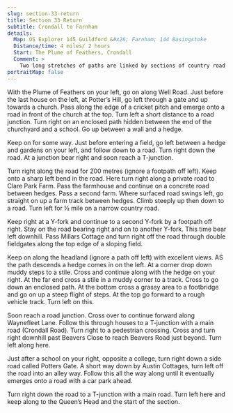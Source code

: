 ```yaml
---
slug: section-33-return
title: Section 33 Return
subtitle: Crondall to Farnham
details:
  Map: OS Explorer 145 Guildford &#x26; Farnham; 144 Basingstoke
  Distance/time: 4 miles/ 2 hours
  Start: The Plume of Feathers, Crondall
  Comment: >
    Two long stretches of paths are linked by sections of country road walking. There are several stiles and patches of mud after wet weather. Some excellent views.
portraitMap: false
---
```

With the Plume of Feathers on your left, go on along Well Road. Just before the last house on the left, at Potter’s Hill, go left through a gate and up towards a church. Pass along the edge of a cricket pitch and emerge onto a road in front of the church at the top. Turn left a short distance to a road junction. Turn right on an enclosed path hidden between the end of the churchyard and a school. Go up between a wall and a hedge.

Keep on for some way. Just before entering a field, go left between a hedge and gardens on your left, and follow down to a road. Turn right down the road. At a junction bear right and soon reach a T-junction.

Turn right along the road for 200 metres (ignore a footpath off left). Keep onto a sharp left bend in the road. Here turn right along a private road to Clare Park Farm. Pass the farmhouse and continue on a concrete road between hedges. Pass a second farm. Where surfaced road swings left, go straight on up a farm track between hedges. Climb steeply up then down to a road. Turn left for ½ mile on a narrow country road.

Keep right at a Y-fork and continue to a second Y-fork by a footpath off right. Stay on the road bearing right and on to another Y-fork. This time bear left downhill. Pass Millars Cottage and turn right off the road through double fieldgates along the top edge of a sloping field.

Keep on along the headland (ignore a path off left) with excellent views. AS the path descends a hedge comes in on the left. At a corner drop down muddy steps to a stile. Cross and continue along with the hedge on your right. At the far end cross a stile in a muddy corner to a track. Cross to go down an enclosed path. At the bottom cross a grassy area to a footbridge and go on up a steep flight of steps. At the top go forward to a rough vehicle track. Turn left on this.

Soon reach a road junction. Cross over to continue forward along Waynefleet Lane. Follow this through houses to a T-junction with a main road (Crondall Road). Turn right to a pedestrian crossing. Cross and turn right downhill past Beavers Close to reach Beavers Road just beyond. Turn left along here.

Just after a school on your right, opposite a college, turn right down a side road called Potters Gate. A short way down by Austin Cottages, turn left off the road into an alley way. Follow this all the way along until it eventually emerges onto a road with a car park ahead.

Turn right down the road to a T-junction with a main road. Turn left here and keep along to the Queen’s Head and the start of the section.

